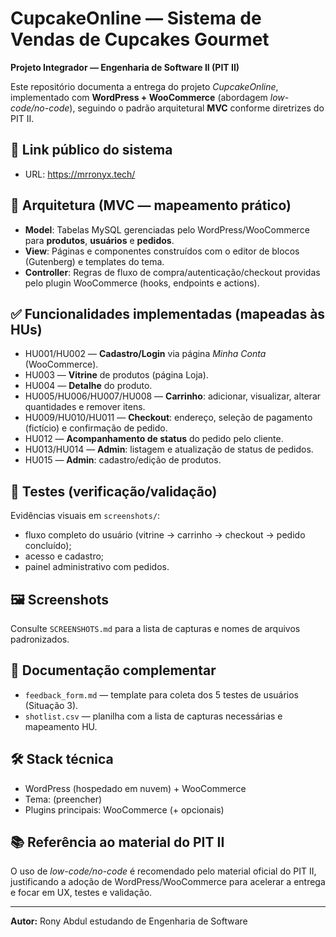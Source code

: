 # CupcakeOnline — Sistema de Vendas de Cupcakes Gourmet

**Projeto Integrador — Engenharia de Software II (PIT II)**

Este repositório documenta a entrega do projeto *CupcakeOnline*, implementado com **WordPress + WooCommerce** (abordagem *low-code/no-code*), seguindo o padrão arquitetural **MVC** conforme diretrizes do PIT II.

## 🔗 Link público do sistema
- URL: https://mrronyx.tech/

## 🧱 Arquitetura (MVC — mapeamento prático)
- **Model**: Tabelas MySQL gerenciadas pelo WordPress/WooCommerce para **produtos**, **usuários** e **pedidos**.
- **View**: Páginas e componentes construídos com o editor de blocos (Gutenberg) e templates do tema.
- **Controller**: Regras de fluxo de compra/autenticação/checkout providas pelo plugin WooCommerce (hooks, endpoints e actions).
  
## ✅ Funcionalidades implementadas (mapeadas às HUs)
- HU001/HU002 — **Cadastro/Login** via página *Minha Conta* (WooCommerce).
- HU003 — **Vitrine** de produtos (página Loja).
- HU004 — **Detalhe** do produto.
- HU005/HU006/HU007/HU008 — **Carrinho**: adicionar, visualizar, alterar quantidades e remover itens.
- HU009/HU010/HU011 — **Checkout**: endereço, seleção de pagamento (fictício) e confirmação de pedido.
- HU012 — **Acompanhamento de status** do pedido pelo cliente.
- HU013/HU014 — **Admin**: listagem e atualização de status de pedidos.
- HU015 — **Admin**: cadastro/edição de produtos.

## 🧪 Testes (verificação/validação)
Evidências visuais em `screenshots/`:
- fluxo completo do usuário (vitrine → carrinho → checkout → pedido concluído);
- acesso e cadastro;
- painel administrativo com pedidos.

## 🖼️ Screenshots
Consulte `SCREENSHOTS.md` para a lista de capturas e nomes de arquivos padronizados.

## 📄 Documentação complementar
- `feedback_form.md` — template para coleta dos 5 testes de usuários (Situação 3).
- `shotlist.csv` — planilha com a lista de capturas necessárias e mapeamento HU.

## 🛠️ Stack técnica
- WordPress (hospedado em nuvem) + WooCommerce
- Tema: (preencher)
- Plugins principais: WooCommerce (+ opcionais)

## 📚 Referência ao material do PIT II
O uso de *low-code/no-code* é recomendado pelo material oficial do PIT II, justificando a adoção de WordPress/WooCommerce para acelerar a entrega e focar em UX, testes e validação.

---
**Autor:** Rony Abdul
estudando de Engenharia de Software

